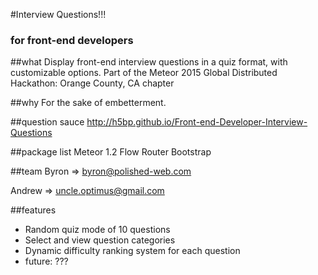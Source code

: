 #Interview Questions!!!
### for front-end developers

##what 
Display front-end interview questions in a quiz format, with customizable options.
Part of the Meteor 2015 Global Distributed Hackathon: Orange County, CA chapter


##why
For the sake of embetterment.


##question sauce
http://h5bp.github.io/Front-end-Developer-Interview-Questions


##package list
Meteor 1.2
Flow Router
Bootstrap


##team
Byron => byron@polished-web.com

Andrew => uncle.optimus@gmail.com


##features
- Random quiz mode of 10 questions
- Select and view question categories
- Dynamic difficulty ranking system for each question
- future: ???
